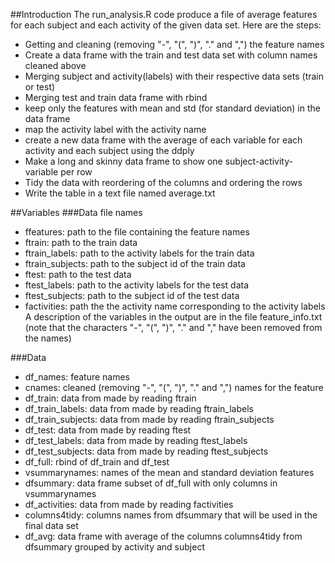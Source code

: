 ##Introduction
The run\_analysis.R code produce a file of average features for each subject and each activity of the given data set.
Here are the steps:
* Getting and cleaning (removing "-", "(", ")", "." and ",") the feature names
* Create a data frame with the train and test data set with column names cleaned above
* Merging subject and activity(labels) with their respective data sets (train or test)
* Merging test and train data frame with rbind
* keep only the features with mean and std (for standard deviation) in the data frame
* map the activity label with the activity name
* create a new data frame with the average of each variable for each activity and each subject using the ddply
* Make a long and skinny data frame to show one subject-activity-variable per row
* Tidy the data with reordering of the columns and ordering the rows
* Write the table in a text file named average.txt

##Variables
###Data file names
* ffeatures: path to the file containing the feature names
* ftrain: path to the train data
* ftrain_labels: path to the activity labels for the train data
* ftrain_subjects: path to the subject id of the train data
* ftest: path to the test data
* ftest_labels: path to the activity labels for the test data
* ftest_subjects: path to the subject id of the test data
* factivities: path the the activity name corresponding to the activity labels
A description of the variables in the output are in the file feature_info.txt
(note that the characters "-", "(", ")", "." and "," have been removed from the names)

###Data
* df_names: feature names
* cnames: cleaned (removing "-", "(", ")", "." and ",") names for the feature
* df_train: data from made by reading ftrain
* df\_train\_labels: data from made by reading ftrain_labels
* df\_train\_subjects: data from made by reading ftrain_subjects
* df_test: data from made by reading ftest
* df\_test\_labels: data from made by reading ftest_labels
* df\_test\_subjects: data from made by reading ftest_subjects
* df\_full: rbind of df\_train and df_test
* vsummarynames: names of the mean and standard deviation features
* dfsummary: data frame subset of df\_full with only columns in vsummarynames
* df\_activities: data from made by reading factivities
* columns4tidy: columns names from dfsummary that will be used in the final data set
* df_avg: data frame with average of the columns columns4tidy from dfsummary grouped by activity and subject
